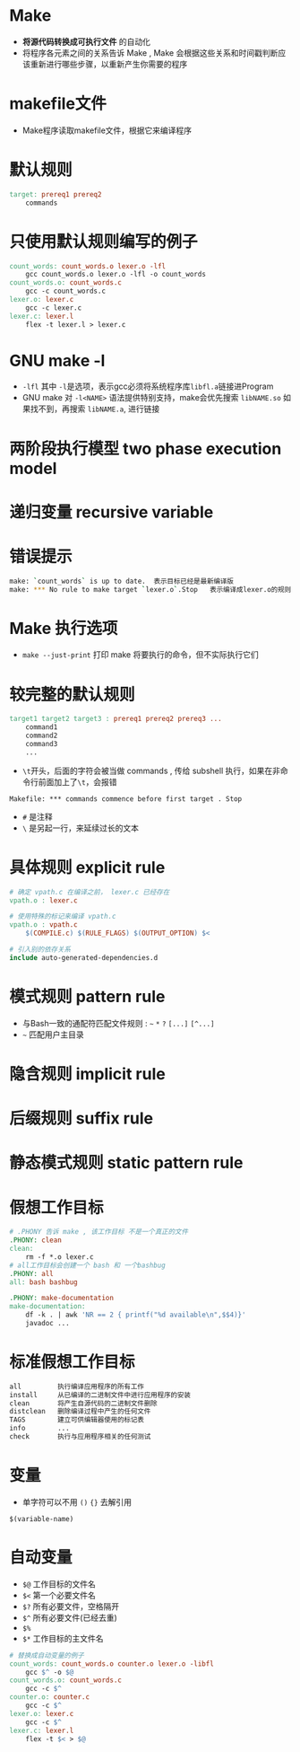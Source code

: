 # Make
- **将源代码转换成可执行文件** 的自动化
- 将程序各元素之间的关系告诉 Make , Make 会根据这些关系和时间戳判断应该重新进行哪些步骤，以重新产生你需要的程序

# makefile文件
- Make程序读取makefile文件，根据它来编译程序

# 默认规则
```makefile
target: prereq1 prereq2
    commands
```

# 只使用默认规则编写的例子
```makefile
count_words: count_words.o lexer.o -lfl
    gcc count_words.o lexer.o -lfl -o count_words
count_words.o: count_words.c
    gcc -c count_words.c
lexer.o: lexer.c
    gcc -c lexer.c
lexer.c: lexer.l
    flex -t lexer.l > lexer.c
```

# GNU make -l<NAME>
- `-lfl` 其中 `-l`是选项，表示gcc必须将系统程序库`libfl.a`链接进Program
- GNU make 对 `-l<NAME>` 语法提供特别支持，make会优先搜索 `libNAME.so` 如果找不到，再搜索 `libNAME.a`, 进行链接

# 两阶段执行模型 two phase execution model

# 递归变量 recursive variable

# 错误提示
```bash
make: `count_words` is up to date.  表示目标已经是最新编译版
make: *** No rule to make target `lexer.o`.Stop   表示编译成lexer.o的规则没写，或者有问题
```

# Make 执行选项
- `make --just-print` 打印 make 将要执行的命令，但不实际执行它们


# 较完整的默认规则
```makefile
target1 target2 target3 : prereq1 prereq2 prereq3 ...
    command1
    command2
    command3
    ...
```
- `\t`开头，后面的字符会被当做 commands , 传给 subshell 执行，如果在非命令行前面加上了`\t`，会报错
```
Makefile: *** commands commence before first target . Stop
```
- `#` 是注释
- `\` 是另起一行，来延续过长的文本

# 具体规则 explicit rule
```makefile
# 确定 vpath.c 在编译之前， lexer.c 已经存在
vpath.o : lexer.c

# 使用特殊的标记来编译 vpath.c
vpath.o : vpath.c
    $(COMPILE.c) $(RULE_FLAGS) $(OUTPUT_OPTION) $<

# 引入别的依存关系
include auto-generated-dependencies.d
```
# 模式规则 pattern rule
- 与Bash一致的通配符匹配文件规则 : `~` `*` `?` `[...]` `[^...]`
- `~` 匹配用户主目录

# 隐含规则 implicit rule

# 后缀规则 suffix rule

# 静态模式规则 static pattern rule

# 假想工作目标
```makefile
# .PHONY 告诉 make , 该工作目标 不是一个真正的文件
.PHONY: clean
clean:
    rm -f *.o lexer.c
# all工作目标会创建一个 bash 和 一个bashbug
.PHONY: all
all: bash bashbug

.PHONY: make-documentation
make-documentation:
    df -k . | awk 'NR == 2 { printf("%d available\n",$$4)}'
    javadoc ...
```

# 标准假想工作目标
```Makefile
all         执行编译应用程序的所有工作
install     从已编译的二进制文件中进行应用程序的安装
clean       将产生自源代码的二进制文件删除
distclean   删除编译过程中产生的任何文件
TAGS        建立可供编辑器使用的标记表
info        ...
check       执行与应用程序相关的任何测试
```

# 变量
- 单字符可以不用 `()` `{}` 去解引用
```
$(variable-name)
```

# 自动变量
- `$@` 工作目标的文件名
- `$<` 第一个必要文件名
- `$?` 所有必要文件，空格隔开
- `$^` 所有必要文件(已经去重)
- `$%`
- `$*` 工作目标的主文件名
```makefile
# 替换成自动变量的例子
count_words: count_words.o counter.o lexer.o -libfl
    gcc $^ -o $@
count_words.o: count_words.c
    gcc -c $^
counter.o: counter.c
    gcc -c $^
lexer.o: lexer.c
    gcc -c $^
lexer.c: lexer.l
    flex -t $< > $@
```
